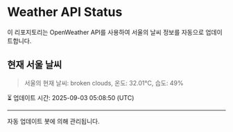 
# Weather API Status

이 리포지토리는 OpenWeather API를 사용하여 서울의 날씨 정보를 자동으로 업데이트합니다.

## 현재 서울 날씨
> 서울의 현재 날씨: broken clouds, 온도: 32.01°C, 습도: 49%

⏳ 업데이트 시간: 2025-09-03 05:08:50 (UTC)

---
자동 업데이트 봇에 의해 관리됩니다.
